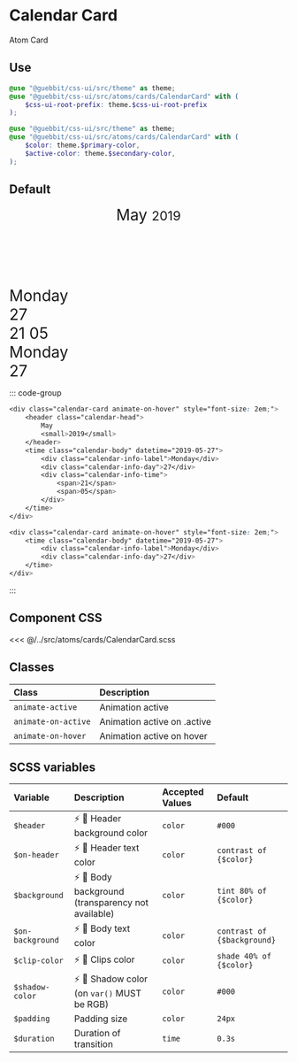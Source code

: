# Calendar Card
<Badge type="tip">Atom</Badge> <Badge type="info">Card</Badge>

## Use

```scss
@use "@guebbit/css-ui/src/theme" as theme;
@use "@guebbit/css-ui/src/atoms/cards/CalendarCard" with (
    $css-ui-root-prefix: theme.$css-ui-root-prefix
);
```

```scss
@use "@guebbit/css-ui/src/theme" as theme;
@use "@guebbit/css-ui/src/atoms/cards/CalendarCard" with (
    $color: theme.$primary-color,
    $active-color: theme.$secondary-color,
);
```

## Default

<div class="dev-section">
    <div class="calendar-card animate-on-hover" style="font-size: 2em;">
        <header class="calendar-head">
            May
            <small>2019</small>
        </header>
        <time class="calendar-body" datetime="2019-05-27">
            <div class="calendar-info-label">Monday</div>
            <div class="calendar-info-day">27</div>
            <div class="calendar-info-time">
                <span>21</span>
                <span>05</span>
            </div>
        </time>
    </div>
    <div class="calendar-card animate-on-hover" style="font-size: 2em;">
        <time class="calendar-body" datetime="2019-05-27">
            <div class="calendar-info-label">Monday</div>
            <div class="calendar-info-day">27</div>
        </time>
    </div>
</div>

::: code-group
```scss [Default]
<div class="calendar-card animate-on-hover" style="font-size: 2em;">
    <header class="calendar-head">
        May
        <small>2019</small>
    </header>
    <time class="calendar-body" datetime="2019-05-27">
        <div class="calendar-info-label">Monday</div>
        <div class="calendar-info-day">27</div>
        <div class="calendar-info-time">
            <span>21</span>
            <span>05</span>
        </div>
    </time>
</div>
```
```scss [Small]
<div class="calendar-card animate-on-hover" style="font-size: 2em;">
    <time class="calendar-body" datetime="2019-05-27">
        <div class="calendar-info-label">Monday</div>
        <div class="calendar-info-day">27</div>
    </time>
</div>
```
:::

## Component CSS

<<< @/../src/atoms/cards/CalendarCard.scss


## Classes

| Class                              | Description                                |
|:-----------------------------------|:-------------------------------------------|
| `animate-active`                   | Animation active                           |
| `animate-on-active`                | Animation active on .active                |
| `animate-on-hover`                 | Animation active on hover                  |

## SCSS variables

| Variable         | Description                                                                         | Accepted Values | Default                     |
|:-----------------|:------------------------------------------------------------------------------------|:----------------|:----------------------------|
| `$header`        | :zap: :first_quarter_moon_with_face:  Header background color                       | `color`         | `#000`                      |
| `$on-header`     | :zap: :first_quarter_moon_with_face: Header text color                              | `color`         | `contrast of {$color}`      |
| `$background`    | :zap: :first_quarter_moon_with_face: Body background (transparency not available)   | `color`         | `tint 80% of {$color}`      |
| `$on-background` | :zap: :first_quarter_moon_with_face: Body text color                                | `color`         | `contrast of {$background}` |
| `$clip-color`    | :zap: :first_quarter_moon_with_face: Clips color                                    | `color`         | `shade 40% of {$color}`     |
| `$shadow-color`  | :zap: :first_quarter_moon_with_face: Shadow color (on `var()` MUST be RGB)          | `color`         | `#000`                      |
| `$padding`       | Padding size                                                                        | `color`         | `24px`                      |
| `$duration`      | Duration of transition                                                              | `time`          | `0.3s`                      |

<style lang="scss">
@use "../docs/theme" as theme;
@use "../src/atoms/cards/CalendarCard" with (
    $css-ui-root-prefix: theme.$css-ui-root-prefix
);
</style>
